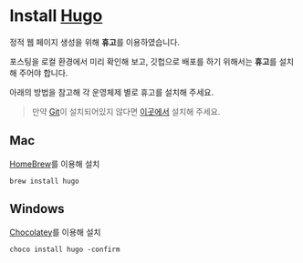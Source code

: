 # Install [Hugo](https://gohugo.io/)

정적 웹 페이지 생성을 위해 **휴고**를 이용하였습니다.

포스팅을 로컬 환경에서 미리 확인해 보고, 깃헙으로 배포를 하기 위해서는 **휴고**를 설치 해 주어야 합니다.

아래의 방법을 참고해 각 운영체제 별로 휴고를 설치해 주세요.

> 만약 [Git](https://git-scm.com)이 설치되어있지 않다면 [이곳에서](https://git-scm.com/downloads) 설치해 주세요.

## Mac
[HomeBrew](https://brew.sh)를 이용해 설치
```
brew install hugo
```

## Windows
[Chocolatey](https://chocolatey.org/)를 이용해 설치
```
choco install hugo -confirm
```
